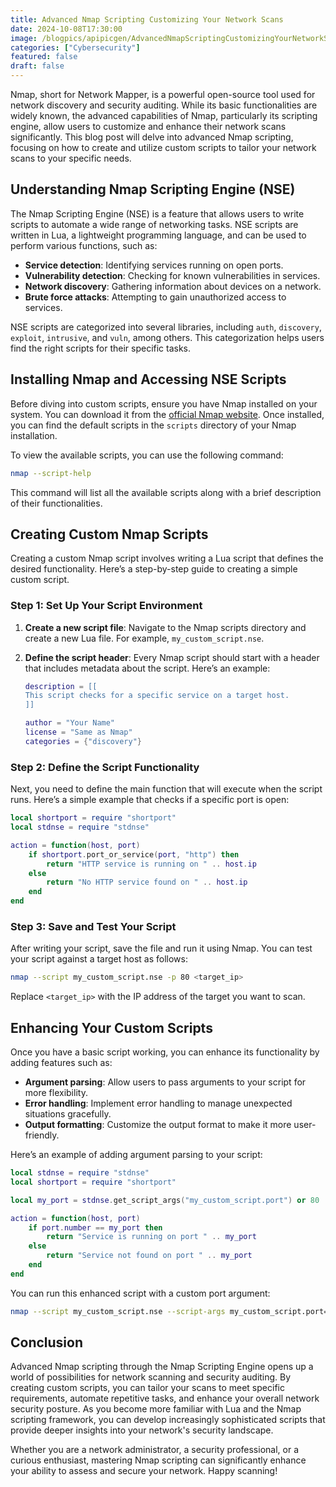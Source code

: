 ```yaml
---
title: Advanced Nmap Scripting Customizing Your Network Scans
date: 2024-10-08T17:30:00
image: /blogpics/apipicgen/AdvancedNmapScriptingCustomizingYourNetworkScans-YHHOKXAWU4.jpg
categories: ["Cybersecurity"]
featured: false
draft: false
---
```

Nmap, short for Network Mapper, is a powerful open-source tool used for network discovery and security auditing. While its basic functionalities are widely known, the advanced capabilities of Nmap, particularly its scripting engine, allow users to customize and enhance their network scans significantly. This blog post will delve into advanced Nmap scripting, focusing on how to create and utilize custom scripts to tailor your network scans to your specific needs.

## Understanding Nmap Scripting Engine (NSE)

The Nmap Scripting Engine (NSE) is a feature that allows users to write scripts to automate a wide range of networking tasks. NSE scripts are written in Lua, a lightweight programming language, and can be used to perform various functions, such as:

- **Service detection**: Identifying services running on open ports.
- **Vulnerability detection**: Checking for known vulnerabilities in services.
- **Network discovery**: Gathering information about devices on a network.
- **Brute force attacks**: Attempting to gain unauthorized access to services.

NSE scripts are categorized into several libraries, including `auth`, `discovery`, `exploit`, `intrusive`, and `vuln`, among others. This categorization helps users find the right scripts for their specific tasks.

## Installing Nmap and Accessing NSE Scripts

Before diving into custom scripts, ensure you have Nmap installed on your system. You can download it from the [official Nmap website](https://nmap.org/download.html). Once installed, you can find the default scripts in the `scripts` directory of your Nmap installation.

To view the available scripts, you can use the following command:

```bash
nmap --script-help
```

This command will list all the available scripts along with a brief description of their functionalities.

## Creating Custom Nmap Scripts

Creating a custom Nmap script involves writing a Lua script that defines the desired functionality. Here’s a step-by-step guide to creating a simple custom script.

### Step 1: Set Up Your Script Environment

1. **Create a new script file**: Navigate to the Nmap scripts directory and create a new Lua file. For example, `my_custom_script.nse`.

2. **Define the script header**: Every Nmap script should start with a header that includes metadata about the script. Here’s an example:

   ```lua
   description = [[
   This script checks for a specific service on a target host.
   ]]

   author = "Your Name"
   license = "Same as Nmap"
   categories = {"discovery"}
   ```

### Step 2: Define the Script Functionality

Next, you need to define the main function that will execute when the script runs. Here’s a simple example that checks if a specific port is open:

```lua
local shortport = require "shortport"
local stdnse = require "stdnse"

action = function(host, port)
    if shortport.port_or_service(port, "http") then
        return "HTTP service is running on " .. host.ip
    else
        return "No HTTP service found on " .. host.ip
    end
end
```

### Step 3: Save and Test Your Script

After writing your script, save the file and run it using Nmap. You can test your script against a target host as follows:

```bash
nmap --script my_custom_script.nse -p 80 <target_ip>
```

Replace `<target_ip>` with the IP address of the target you want to scan.

## Enhancing Your Custom Scripts

Once you have a basic script working, you can enhance its functionality by adding features such as:

- **Argument parsing**: Allow users to pass arguments to your script for more flexibility.
- **Error handling**: Implement error handling to manage unexpected situations gracefully.
- **Output formatting**: Customize the output format to make it more user-friendly.

Here’s an example of adding argument parsing to your script:

```lua
local stdnse = require "stdnse"
local shortport = require "shortport"

local my_port = stdnse.get_script_args("my_custom_script.port") or 80

action = function(host, port)
    if port.number == my_port then
        return "Service is running on port " .. my_port
    else
        return "Service not found on port " .. my_port
    end
end
```

You can run this enhanced script with a custom port argument:

```bash
nmap --script my_custom_script.nse --script-args my_custom_script.port=8080 -p 8080 <target_ip>
```

## Conclusion

Advanced Nmap scripting through the Nmap Scripting Engine opens up a world of possibilities for network scanning and security auditing. By creating custom scripts, you can tailor your scans to meet specific requirements, automate repetitive tasks, and enhance your overall network security posture. As you become more familiar with Lua and the Nmap scripting framework, you can develop increasingly sophisticated scripts that provide deeper insights into your network's security landscape. 

Whether you are a network administrator, a security professional, or a curious enthusiast, mastering Nmap scripting can significantly enhance your ability to assess and secure your network. Happy scanning!